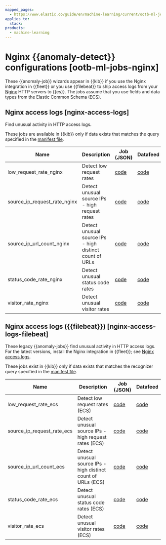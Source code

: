 ```yaml
---
mapped_pages:
  - https://www.elastic.co/guide/en/machine-learning/current/ootb-ml-jobs-nginx.html
applies_to:
  stack:
products:
  - machine-learning
---
```


# Nginx {{anomaly-detect}} configurations [ootb-ml-jobs-nginx]

These {{anomaly-job}} wizards appear in {{kib}} if you use the Nginx integration in {{fleet}} or you use {{filebeat}} to ship access logs from your [Nginx](http://nginx.org/) HTTP servers to {{es}}. The jobs assume that you use fields and data types from the Elastic Common Schema (ECS).


## Nginx access logs [nginx-access-logs]

Find unusual activity in HTTP access logs.

These jobs are available in {{kib}} only if data exists that matches the query specified in the [manifest file](https://github.com/elastic/integrations/blob/main/packages/nginx/kibana/ml_module/nginx-Logs-ml.json).

| Name | Description | Job (JSON) | Datafeed |
| --- | --- | --- | --- |
| low_request_rate_nginx | Detect low request rates | [code](https://github.com/elastic/integrations/blob/main/packages/nginx/kibana/ml_module/nginx-Logs-ml.json#L215) | [code](https://github.com/elastic/integrations/blob/main/packages/nginx/kibana/ml_module/nginx-Logs-ml.json#L370) |
| source_ip_request_rate_nginx | Detect unusual source IPs - high request rates | [code](https://github.com/elastic/integrations/blob/main/packages/nginx/kibana/ml_module/nginx-Logs-ml.json#L176) | [code](https://github.com/elastic/integrations/blob/main/packages/nginx/kibana/ml_module/nginx-Logs-ml.json#L349) |
| source_ip_url_count_nginx | Detect unusual source IPs - high distinct count of URLs | [code](https://github.com/elastic/integrations/blob/main/packages/nginx/kibana/ml_module/nginx-Logs-ml.json#L136) | [code](https://github.com/elastic/integrations/blob/main/packages/nginx/kibana/ml_module/nginx-Logs-ml.json#L328) |
| status_code_rate_nginx | Detect unusual status code rates | [code](https://github.com/elastic/integrations/blob/main/packages/nginx/kibana/ml_module/nginx-Logs-ml.json#L90) | [code](https://github.com/elastic/integrations/blob/main/packages/nginx/kibana/ml_module/nginx-Logs-ml.json#L307) |
| visitor_rate_nginx | Detect unusual visitor rates | [code](https://github.com/elastic/integrations/blob/main/packages/nginx/kibana/ml_module/nginx-Logs-ml.json#L47) | [code](https://github.com/elastic/integrations/blob/main/packages/nginx/kibana/ml_module/nginx-Logs-ml.json#L260) |


## Nginx access logs ({{filebeat}}) [nginx-access-logs-filebeat]

These legacy {{anomaly-jobs}} find unusual activity in HTTP access logs. For the latest versions, install the Nginx integration in {{fleet}}; see [Nginx access logs](ootb-ml-jobs-nginx.md#nginx-access-logs).

These jobs exist in {{kib}} only if data exists that matches the recognizer query specified in the [manifest file](https://github.com/elastic/kibana/blob/master/x-pack/platform/plugins/shared/ml/server/models/data_recognizer/modules/nginx_ecs/manifest.json).

| Name | Description | Job (JSON) | Datafeed |
| --- | --- | --- | --- |
| low_request_rate_ecs | Detect low request rates (ECS) | [code](https://github.com/elastic/kibana/blob/master/x-pack/platform/plugins/shared/ml/server/models/data_recognizer/modules/nginx_ecs/ml/low_request_rate_ecs.json) | [code](https://github.com/elastic/kibana/blob/master/x-pack/platform/plugins/shared/ml/server/models/data_recognizer/modules/nginx_ecs/ml/datafeed_low_request_rate_ecs.json) |
| source_ip_request_rate_ecs | Detect unusual source IPs - high request rates (ECS) | [code](https://github.com/elastic/kibana/blob/master/x-pack/platform/plugins/shared/ml/server/models/data_recognizer/modules/nginx_ecs/ml/source_ip_request_rate_ecs.json) | [code](https://github.com/elastic/kibana/blob/master/x-pack/platform/plugins/shared/ml/server/models/data_recognizer/modules/nginx_ecs/ml/datafeed_source_ip_request_rate_ecs.json) |
| source_ip_url_count_ecs | Detect unusual source IPs - high distinct count of URLs (ECS) | [code](https://github.com/elastic/kibana/blob/master/x-pack/platform/plugins/shared/ml/server/models/data_recognizer/modules/nginx_ecs/ml/source_ip_url_count_ecs.json) | [code](https://github.com/elastic/kibana/blob/master/x-pack/platform/plugins/shared/ml/server/models/data_recognizer/modules/nginx_ecs/ml/datafeed_source_ip_url_count_ecs.json) |
| status_code_rate_ecs | Detect unusual status code rates (ECS) | [code](https://github.com/elastic/kibana/blob/master/x-pack/platform/plugins/shared/ml/server/models/data_recognizer/modules/nginx_ecs/ml/status_code_rate_ecs.json) | [code](https://github.com/elastic/kibana/blob/master/x-pack/platform/plugins/shared/ml/server/models/data_recognizer/modules/nginx_ecs/ml/datafeed_status_code_rate_ecs.json) |
| visitor_rate_ecs | Detect unusual visitor rates (ECS) | [code](https://github.com/elastic/kibana/blob/master/x-pack/platform/plugins/shared/ml/server/models/data_recognizer/modules/nginx_ecs/ml/visitor_rate_ecs.json) | [code](https://github.com/elastic/kibana/blob/master/x-pack/platform/plugins/shared/ml/server/models/data_recognizer/modules/nginx_ecs/ml/datafeed_visitor_rate_ecs.json) |

